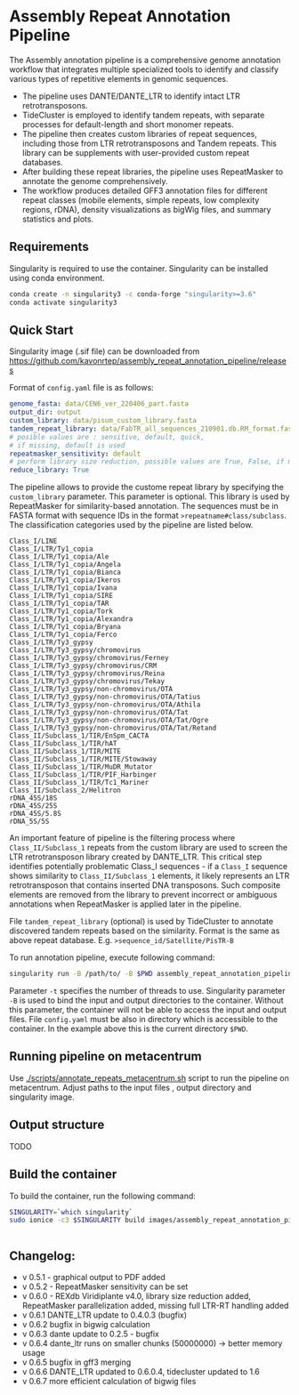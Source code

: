 # Assembly Repeat Annotation Pipeline

The Assembly annotation pipeline is a comprehensive genome annotation workflow that
integrates multiple specialized tools to identify and classify various types of repetitive
elements in genomic sequences. 

- The pipeline uses DANTE/DANTE_LTR to identify intact
LTR retrotransposons.
- TideCluster is employed to identify tandem repeats, with separate processes
for default-length and short monomer repeats.
- The pipeline then creates custom libraries of repeat sequences, including those from LTR
retrotransposons and Tandem repeats. This library can be supplements with user-provided
custom repeat databases.
- After building these repeat libraries, the pipeline uses RepeatMasker to annotate the
genome comprehensively. 
- The workflow produces detailed GFF3 annotation files for
different repeat classes (mobile elements, simple repeats, low complexity regions, rDNA),
density visualizations as bigWig files, and summary statistics and plots.

## Requirements 
Singularity is required to use the container. Singularity can be installed using conda environment. 

```bash
conda create -n singularity3 -c conda-forge "singularity>=3.6"
conda activate singularity3
```

## Quick Start
Singularity image (.sif file) can be downloaded from https://github.com/kavonrtep/assembly_repeat_annotation_pipeline/releases

Format of `config.yaml` file is as follows:

```yaml
genome_fasta: data/CEN6_ver_220406_part.fasta
output_dir: output
custom_library: data/pisum_custom_library.fasta
tandem_repeat_library: data/FabTR_all_sequences_210901.db.RM_format.fasta
# posible values are : sensitive, default, quick,
# if missing, default is used
repeatmasker_sensitivity: default
# perform library size reduction, possible values are True, False, if missinf True is used
reduce_library: True  
```

The pipeline allows to provide the custome repeat library by specifying
the `custom_library` parameter. This parameter is optional.
This library is used by RepeatMasker for similarity-based annotation. The sequences must
be in FASTA format with sequence IDs in the format `>repeatname#class/subclass`. The
classification categories used by the pipeline are listed below.

```text
Class_I/LINE
Class_I/LTR/Ty1_copia
Class_I/LTR/Ty1_copia/Ale
Class_I/LTR/Ty1_copia/Angela
Class_I/LTR/Ty1_copia/Bianca
Class_I/LTR/Ty1_copia/Ikeros
Class_I/LTR/Ty1_copia/Ivana
Class_I/LTR/Ty1_copia/SIRE
Class_I/LTR/Ty1_copia/TAR
Class_I/LTR/Ty1_copia/Tork
Class_I/LTR/Ty1_copia/Alexandra
Class_I/LTR/Ty1_copia/Bryana
Class_I/LTR/Ty1_copia/Ferco
Class_I/LTR/Ty3_gypsy
Class_I/LTR/Ty3_gypsy/chromovirus
Class_I/LTR/Ty3_gypsy/chromovirus/Ferney
Class_I/LTR/Ty3_gypsy/chromovirus/CRM
Class_I/LTR/Ty3_gypsy/chromovirus/Reina
Class_I/LTR/Ty3_gypsy/chromovirus/Tekay
Class_I/LTR/Ty3_gypsy/non-chromovirus/OTA
Class_I/LTR/Ty3_gypsy/non-chromovirus/OTA/Tatius
Class_I/LTR/Ty3_gypsy/non-chromovirus/OTA/Athila
Class_I/LTR/Ty3_gypsy/non-chromovirus/OTA/Tat
Class_I/LTR/Ty3_gypsy/non-chromovirus/OTA/Tat/Ogre
Class_I/LTR/Ty3_gypsy/non-chromovirus/OTA/Tat/Retand
Class_II/Subclass_1/TIR/EnSpm_CACTA
Class_II/Subclass_1/TIR/hAT
Class_II/Subclass_1/TIR/MITE
Class_II/Subclass_1/TIR/MITE/Stowaway
Class_II/Subclass_1/TIR/MuDR_Mutator
Class_II/Subclass_1/TIR/PIF_Harbinger
Class_II/Subclass_1/TIR/Tc1_Mariner
Class_II/Subclass_2/Helitron
rDNA_45S/18S
rDNA_45S/25S
rDNA_45S/5.8S
rDNA_5S/5S
```

An important feature of pipeline is the filtering process where
`Class_II/Subclass_1` repeats from the custom library are used to screen the LTR
retrotransposon library created by DANTE_LTR. This critical step identifies potentially
problematic Class_I sequences - if a `Class_I` sequence shows similarity to
`Class_II/Subclass_1` elements, it likely represents an LTR retrotransposon that contains
inserted DNA transposons. Such composite elements are removed from the library to prevent
incorrect or ambiguous annotations when RepeatMasker is applied later in the pipeline.

File `tandem_repeat_library` (optional) is used by TideCluster to annotate discovered tandem repeats based
on the similarity. Format is the same as above repeat database. E.g. 
`>sequence_id/Satellite/PisTR-B`

To run annotation pipeline, execute following command:

```bash
singularity run -B /path/to/ -B $PWD assembly_repeat_annotation_pipeline.sif -c config.yaml -t 20
```
Parameter `-t` specifies the number of threads to use. Singularity parameter `-B` is used to bind the input and output directories to the container. Without this parameter, the container will not be able to access the input and output files. File `config.yaml` must be also in directory which is accessible to the container. In the example above this is the current directory `$PWD`. 


## Running pipeline on metacentrum
Use [./scripts/annotate_repeats_metacentrum.sh](./scripts/annotate_repeats_metacentrum.sh) script to run the pipeline on metacentrum. Adjust paths to the input files , output directory and singularity image. 



## Output structure
TODO

## Build the container

To build the container, run the following command:

```bash
SINGULARITY=`which singularity`
sudo ionice -c3 $SINGULARITY build images/assembly_repeat_annotation_pipeline_0.6.7.sif Singularity
```

```bash
```


## Changelog:
- v 0.5.1 - graphical output to PDF added
- v 0.5.2 - RepeatMasker sensitivity can be set
- v 0.6.0 - REXdb Viridiplante v4.0, library size reduction added, RepeatMasker parallelization added, missing full LTR-RT handling added
- v 0.6.1 DANTE_LTR update to 0.4.0.3 (bugfix)
- v 0.6.2 bugfix in bigwig calculation
- v 0.6.3 dante update to 0.2.5 - bugfix
- v 0.6.4 dante_ltr runs on smaller chunks (50000000) -> better memory usage
- v 0.6.5 bugfix  in gff3 merging
- v 0.6.6 DANTE_LTR updated to 0.6.0.4, tidecluster updated to 1.6
- v 0.6.7 more efficient calculation of bigwig files
